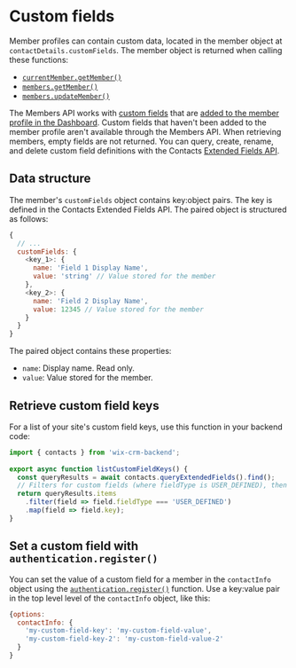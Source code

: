 # Custom fields
Member profiles can contain custom data,
located in the member object at `contactDetails.customFields`.
The member object is returned when calling these functions:

- [`currentMember.getMember()`](wix-members-backend/currentmember/getmember)
- [`members.getMember()`](wix-members-backend/members/getmember)
- [`members.updateMember()`](wix-members-backend/members/updatemember)
 
The Members API works with [custom fields](https://support.wix.com/en/article/adding-custom-fields-to-contacts) that are
[added to the member profile in the Dashboard](https://www.wix.com/my-account/site-selector/?buttonText=Select%20Site&title=Select%20a%20Site&autoSelectOnSingleSite=true&actionUrl=https:%2F%2Fwww.wix.com%2Fdashboard%2F%7B%7BmetaSiteId%7D%7D%2Fmembers-account).
Custom fields that haven't been added to the member profile
aren't available through the Members API.
When retrieving members, empty fields are not returned.
You can query, create, rename, and delete custom field definitions with the Contacts
[Extended Fields API](wix-crm-backend/contacts/introduction#about-extended-fields).

## Data structure
The member's `customFields` object contains key:object pairs.
The key is defined in the Contacts Extended Fields API.
The paired object is structured as follows:

```js
{
  // ...
  customFields: {
    <key_1>: {
      name: 'Field 1 Display Name',
      value: 'string' // Value stored for the member
    },
    <key_2>: {
      name: 'Field 2 Display Name',
      value: 12345 // Value stored for the member
    }
  }
}
```

The paired object contains these properties:
 
- `name`: Display name. Read only.
- `value`: Value stored for the member.

## Retrieve custom field keys
For a list of your site's custom field keys, use this function in your backend code:

```js
import { contacts } from 'wix-crm-backend';
 
export async function listCustomFieldKeys() {
  const queryResults = await contacts.queryExtendedFields().find();
  // Filters for custom fields (where fieldType is USER_DEFINED), then converts to an array of keys
  return queryResults.items
    .filter(field => field.fieldType === 'USER_DEFINED')
    .map(field => field.key);
}
```

## Set a custom field with `authentication.register()`
You can set the value of a custom field for a member in the `contactInfo` object using the [`authentication.register()`](https://www.wix.com/velo/reference/wix-members-backend/authentication/register) function.
Use a key:value pair in the top level level of the `contactInfo` object, like this:

```js
{options:
  contactInfo: {
    'my-custom-field-key': 'my-custom-field-value',
    'my-custom-field-key-2': 'my-custom-field-value-2'
  }
}
```
